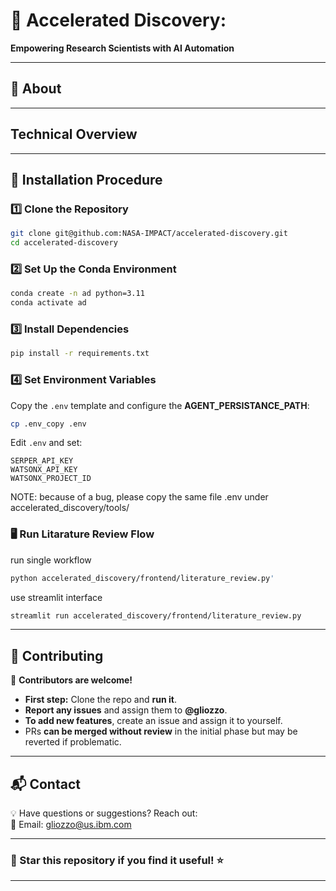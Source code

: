 # 🤖 **Accelerated Discovery:**  
**Empowering Research Scientists with AI Automation**  


---
## 📌 **About**  

---
##  **Technical Overview**  
---

## 🚀 **Installation Procedure**  

### **1️⃣ Clone the Repository**
```sh
git clone git@github.com:NASA-IMPACT/accelerated-discovery.git
cd accelerated-discovery
```

### **2️⃣ Set Up the Conda Environment**
```sh
conda create -n ad python=3.11
conda activate ad
```

### **3️⃣ Install Dependencies**
```sh
pip install -r requirements.txt
```


### **4️⃣ Set Environment Variables**
Copy the `.env` template and configure the **AGENT_PERSISTANCE_PATH**:

```sh
cp .env_copy .env
```
Edit `.env` and set:

```
SERPER_API_KEY 
WATSONX_API_KEY
WATSONX_PROJECT_ID
```
NOTE: because of a bug, please copy the same file .env under accelerated_discovery/tools/


### 🖥 **Run Litarature Review Flow**
run single workflow 
```sh
python accelerated_discovery/frontend/literature_review.py' 
```


use streamlit interface
```sh
streamlit run accelerated_discovery/frontend/literature_review.py
```


---

## 🤝 **Contributing**
🔹 **Contributors are welcome!**  

- **First step:** Clone the repo and **run it**.  
- **Report any issues** and assign them to **@gliozzo**.  
- **To add new features**, create an issue and assign it to yourself.  
- PRs **can be merged without review** in the initial phase but may be reverted if problematic.  

---

## 📬 **Contact**
💡 Have questions or suggestions? Reach out:  
📧 Email: [gliozzo@us.ibm.com](mailto:gliozzo@us.ibm.com)

---

### **🌟 Star this repository if you find it useful!** ⭐  

---








